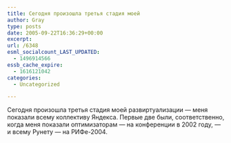 ```yaml
---
title: Сегодня произошла третья стадия моей
author: Gray
type: posts
date: 2005-09-22T16:36:29+00:00
excerpt:
url: /6348
esml_socialcount_LAST_UPDATED:
  - 1496914566
essb_cache_expire:
  - 1616121042
categories:
  - Uncategorized

---
```








Сегодня произошла третья стадия моей развиртуализации &#8212; меня показали всему коллективу Яндекса. Первые две были, соответственно, когда меня показали оптимизаторам &#8212; на конференции в 2002 году, &#8212; и всему Рунету &#8212; на РИФе-2004.
